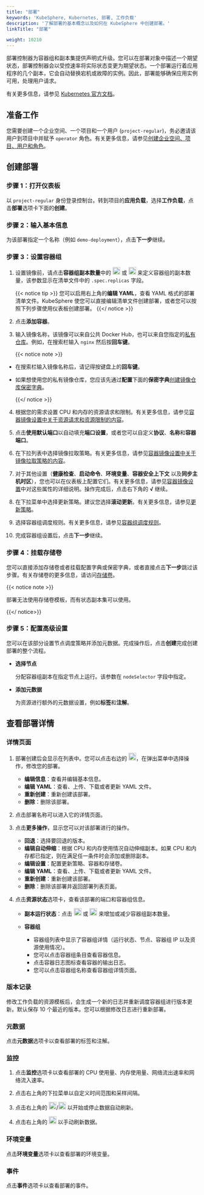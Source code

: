 ```yaml
---
title: "部署"
keywords: 'KubeSphere, Kubernetes, 部署, 工作负载'
description: '了解部署的基本概念以及如何在 KubeSphere 中创建部署。'
linkTitle: "部署"

weight: 10210
---
```


部署控制器为容器组和副本集提供声明式升级。您可以在部署对象中描述一个期望状态，部署控制器会以受控速率将实际状态变更为期望状态。一个部署运行着应用程序的几个副本，它会自动替换宕机或故障的实例。因此，部署能够确保应用实例可用，处理用户请求。

有关更多信息，请参见 [Kubernetes 官方文档](https://kubernetes.io/zh/docs/concepts/workloads/controllers/deployment/)。

## 准备工作

您需要创建一个企业空间、一个项目和一个用户 (`project-regular`)，务必邀请该用户到项目中并赋予 `operator` 角色。有关更多信息，请参见[创建企业空间、项目、用户和角色](../../../quick-start/create-workspace-and-project/)。

## 创建部署

### 步骤 1：打开仪表板

以 `project-regular` 身份登录控制台。转到项目的**应用负载**，选择**工作负载**，点击**部署**选项卡下面的**创建**。

### 步骤 2：输入基本信息

为该部署指定一个名称（例如 `demo-deployment`），点击**下一步**继续。

### 步骤 3：设置容器组

1. 设置镜像前，请点击**容器组副本数量**中的 <img src="/images/docs/zh-cn/project-user-guide/application-workloads/deployments/plus-icon.png" width="20px" /> 或 <img src="/images/docs/zh-cn/project-user-guide/application-workloads/deployments/minus-icon.png" width="20px" /> 来定义容器组的副本数量，该参数显示在清单文件中的 `.spec.replicas` 字段。

    {{< notice tip >}}
您可以启用右上角的**编辑 YAML**，查看 YAML 格式的部署清单文件。KubeSphere 使您可以直接编辑清单文件创建部署，或者您可以按照下列步骤使用仪表板创建部署。
    {{</ notice >}}

2. 点击**添加容器**。

3. 输入镜像名称，该镜像可以来自公共 Docker Hub，也可以来自您指定的[私有仓库](../../../project-user-guide/configuration/image-registry/)。例如，在搜索栏输入 `nginx` 然后按**回车键**。

    {{< notice note >}}

- 在搜索栏输入镜像名称后，请记得按键盘上的**回车键**。
- 如果想使用您的私有镜像仓库，您应该先通过**配置**下面的**保密字典**[创建镜像仓库保密字典](../../../project-user-guide/configuration/image-registry/)。

    {{</ notice >}}

4. 根据您的需求设置 CPU 和内存的资源请求和限制。有关更多信息，请参见[容器镜像设置中关于资源请求和资源限制的内容](../../../project-user-guide/application-workloads/container-image-settings/#添加容器镜像)。

5. 点击**使用默认端口**以自动填充**端口设置**，或者您可以自定义**协议**、**名称**和**容器端口**。

6. 在下拉列表中选择镜像拉取策略。有关更多信息，请参见[容器镜像设置中关于镜像拉取策略的内容](../../../project-user-guide/application-workloads/container-image-settings/#添加容器镜像)。

7. 对于其他设置（**健康检查**、**启动命令**、**环境变量**、**容器安全上下文** 以及**同步主机时区**），您也可以在仪表板上配置它们。有关更多信息，请参见[容器镜像设置](../../../project-user-guide/application-workloads/container-image-settings/#添加容器镜像)中对这些属性的详细说明。操作完成后，点击右下角的 **√** 继续。

8. 在下拉菜单中选择更新策略。建议您选择**滚动更新**。有关更多信息，请参见[更新策略](../../../project-user-guide/application-workloads/container-image-settings/#更新策略)。

9. 选择容器组调度规则。有关更多信息，请参见[容器组调度规则](../../../project-user-guide/application-workloads/container-image-settings/#容器组调度规则)。

10. 完成容器组设置后，点击**下一步**继续。

### 步骤 4：挂载存储卷

您可以直接添加存储卷或者挂载配置字典或保密字典，或者直接点击**下一步**跳过该步骤。有关存储卷的更多信息，请访问[存储卷](../../../project-user-guide/storage/volumes/#挂载存储卷)。

{{< notice note >}}

部署无法使用存储卷模板，而有状态副本集可以使用。

{{</ notice>}}

### 步骤 5：配置高级设置

您可以在该部分设置节点调度策略并添加元数据。完成操作后，点击**创建**完成创建部署的整个流程。

- **选择节点**

  分配容器组副本在指定节点上运行。该参数在 `nodeSelector` 字段中指定。

- **添加元数据**

  为资源进行额外的元数据设置，例如**标签**和**注解**。

## 查看部署详情

### 详情页面

1. 部署创建后会显示在列表中。您可以点击右边的 <img src="/images/docs/zh-cn/project-user-guide/application-workloads/deployments/three-dots.png" width="20px" />，在弹出菜单中选择操作，修改您的部署。

    - **编辑信息**：查看并编辑基本信息。
    - **编辑 YAML**：查看、上传、下载或者更新 YAML 文件。
    - **重新创建**：重新创建该部署。
    - **删除**：删除该部署。

2. 点击部署名称可以进入它的详情页面。

3. 点击**更多操作**，显示您可以对该部署进行的操作。

    - **回退**：选择要回退的版本。
    - **编辑自动伸缩**：根据 CPU 和内存使用情况自动伸缩副本。如果 CPU 和内存都已指定，则在满足任一条件时会添加或删除副本。
    - **编辑设置**：配置更新策略、容器和存储卷。
    - **编辑 YAML**：查看、上传、下载或者更新 YAML 文件。
    - **重新创建**：重新创建该部署。
    - **删除**：删除该部署并返回部署列表页面。

4. 点击**资源状态**选项卡，查看该部署的端口和容器组信息。

    - **副本运行状态**：点击 <img src="/images/docs/zh-cn/project-user-guide/application-workloads/deployments/up-arrow.png" width="20px" /> 或 <img src="/images/docs/zh-cn/project-user-guide/application-workloads/deployments/down-arrow.png" width="20px" /> 来增加或减少容器组副本数量。
    - **容器组**

        - 容器组列表中显示了容器组详情（运行状态、节点、容器组 IP 以及资源使用情况）。
        - 您可以点击容器组条目查看容器信息。
        - 点击容器日志图标查看容器的输出日志。
        - 您可以点击容器组名称查看容器组详情页面。

### 版本记录

修改工作负载的资源模板后，会生成一个新的日志并重新调度容器组进行版本更新。默认保存 10 个最近的版本。您可以根据修改日志进行重新部署。

### 元数据

点击**元数据**选项卡以查看部署的标签和注解。

### 监控

1. 点击**监控**选项卡以查看部署的 CPU 使用量、内存使用量、网络流出速率和网络流入速率。

2. 点击右上角的下拉菜单以自定义时间范围和采样间隔。

3. 点击右上角的 <img src="/images/docs/zh-cn/project-user-guide/application-workloads/deployments/deployments_autorefresh_start.png" width="20px" />/<img src="/images/docs/zh-cn/project-user-guide/application-workloads/deployments/deployments_autorefresh_stop.png" width="20px" /> 以开始或停止数据自动刷新。 

4. 点击右上角的 <img src="/images/docs/zh-cn/project-user-guide/application-workloads/deployments/deployments_refresh.png" width="20px" /> 以手动刷新数据。

### 环境变量

点击**环境变量**选项卡以查看部署的环境变量。

### 事件

点击**事件**选项卡以查看部署的事件。